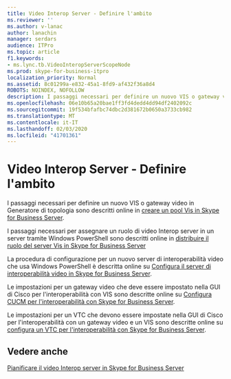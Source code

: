 ```yaml
---
title: Video Interop Server - Definire l'ambito
ms.reviewer: ''
ms.author: v-lanac
author: lanachin
manager: serdars
audience: ITPro
ms.topic: article
f1.keywords:
- ms.lync.tb.VideoInteropServerScopeNode
ms.prod: skype-for-business-itpro
localization_priority: Normal
ms.assetid: 8c01299a-e832-45a1-8fd9-af432f36a8d4
ROBOTS: NOINDEX, NOFOLLOW
description: I passaggi necessari per definire un nuovo VIS o gateway video in Generatore di topologia sono descritti online in creare un pool VIS in Skype for Business Server.
ms.openlocfilehash: 06e10b65a20bae1ff3fd4dedd4dd94df2402092c
ms.sourcegitcommit: 19f534bfafbc74dbc2d381672b0650a3733cb982
ms.translationtype: MT
ms.contentlocale: it-IT
ms.lasthandoff: 02/03/2020
ms.locfileid: "41701361"
---
```

# <a name="video-interop-server---scope-the-node"></a>Video Interop Server - Definire l'ambito
 
I passaggi necessari per definire un nuovo VIS o gateway video in Generatore di topologia sono descritti online in [creare un pool Vis in Skype for Business Server](../../../deploy/deploy-video-interop-server/create-a-vis-pool.md).
  
I passaggi necessari per assegnare un ruolo di video Interop server in un server tramite Windows PowerShell sono descritti online in [distribuire il ruolo del server Vis in Skype for Business Server](../../../deploy/deploy-video-interop-server/deploy-the-vis-server-role.md)
  
La procedura di configurazione per un nuovo server di interoperabilità video che usa Windows PowerShell è descritta online su [Configura il server di interoperabilità video in Skype for Business Server](../../../deploy/deploy-video-interop-server/configure-the-vis.md).
  
 Le impostazioni per un gateway video che deve essere impostato nella GUI di Cisco per l'interoperabilità con VIS sono descritte online su [Configura CUCM per l'interoperabilità con Skype for Business Server](../../../deploy/deploy-video-interop-server/configure-cucm-for-interoperation.md).
  
 Le impostazioni per un VTC che devono essere impostate nella GUI di Cisco per l'interoperabilità con un gateway video e un VIS sono descritte online su [configura un VTC per l'interoperabilità con Skype for Business Server](../../../deploy/deploy-video-interop-server/configure-a-vtc-for-interoperation.md).
  
## <a name="see-also"></a>Vedere anche

[Pianificare il video Interop server in Skype for Business Server](../../../plan-your-deployment/video-interop-server.md)

